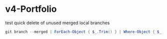 ﻿# v4-Portfolio
test
quick delete of unused merged local branches

```powershell
git branch --merged | ForEach-Object { $_.Trim() } | Where-Object { $_ -notmatch '^\*' } | ForEach-Object { git branch -d $\_ }
```
